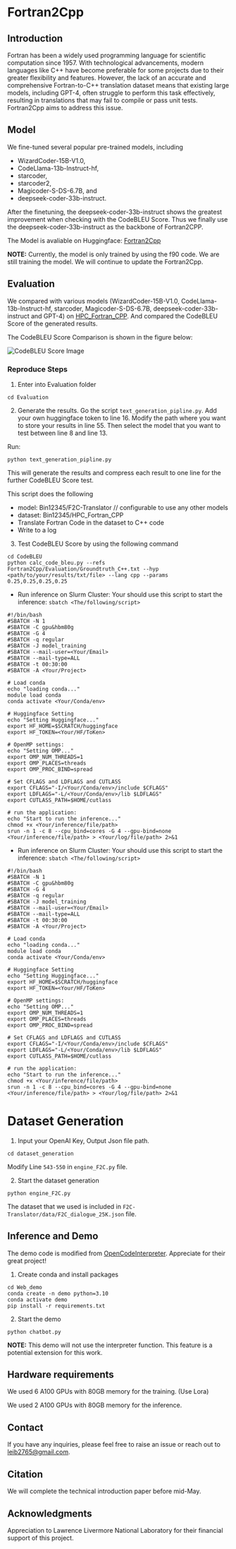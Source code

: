 # Fortran2Cpp

## Introduction
Fortran has been a widely used programming language for scientific computation since 1957. With technological advancements, modern languages like C++ have become preferable for some projects due to their greater flexibility and features. However, the lack of an accurate and comprehensive Fortran-to-C++ translation dataset means that existing large models, including GPT-4, often struggle to perform this task effectively, resulting in translations that may fail to compile or pass unit tests. Fortran2Cpp aims to address this issue.

## Model

We fine-tuned several popular pre-trained models,  including 
* WizardCoder-15B-V1.0,
* CodeLlama-13b-Instruct-hf,
* starcoder,
* starcoder2,
* Magicoder-S-DS-6.7B, and
* deepseek-coder-33b-instruct. 

After the finetuning, the deepseek-coder-33b-instruct shows the greatest improvement when checking with the CodeBLEU Score. Thus we finally use the deepseek-coder-33b-instruct as the backbone of Fortran2CPP.  

The Model is avaliable on Huggingface: [Fortran2Cpp](https://huggingface.co/Bin12345/Fortran2Cpp) 

**NOTE:** Currently, the model is only trained by using the f90 code. We are still training the model. We will continue to update the Fortran2Cpp.

## Evaluation
We compared with various models (WizardCoder-15B-V1.0, CodeLlama-13b-Instruct-hf, starcoder, Magicoder-S-DS-6.7B, deepseek-coder-33b-instruct and GPT-4) on [HPC_Fortran_CPP](https://huggingface.co/datasets/Bin12345/HPC_Fortran_CPP). And compared the CodeBLEU Score of the generated results.

The CodeBLEU Score Comparison is shown in the figure below:

![CodeBLEU Score Image](Figures/CodeBLEU.png)

### Reproduce Steps
1. Enter into Evaluation folder

```
cd Evaluation
```

2. Generate the results. Go the script `text_generation_pipline.py`. Add your own huggingface token to line 16. Modify the path where you want to store your results in line 55. Then select the model that you want to test between line 8 and line 13.

Run:
```
python text_generation_pipline.py
```

This will generate the results and compress each result to one line for the further CodeBLEU Score test.

This script does the following
* model: Bin12345/F2C-Translator // configurable to use any other models
* dataset: Bin12345/HPC_Fortran_CPP
* Translate Fortran Code in the dataset to C++ code
* Write to a log

3. Test CodeBLEU Score by using the following command

```
cd CodeBLEU
python calc_code_bleu.py --refs Fortran2Cpp/Evaluation/Groundtruth_C++.txt --hyp <path/to/your/results/txt/file> --lang cpp --params 0.25,0.25,0.25,0.25
```

* Run inference on Slurm Cluster: Your should use this script to start the inference: `sbatch <The/following/script>`

```
#!/bin/bash
#SBATCH -N 1
#SBATCH -C gpu&hbm80g
#SBATCH -G 4
#SBATCH -q regular
#SBATCH -J model_training
#SBATCH --mail-user=<Your/Email>
#SBATCH --mail-type=ALL
#SBATCH -t 00:30:00
#SBATCH -A <Your/Project>

# Load conda  
echo "loading conda..."
module load conda 
conda activate <Your/Conda/env>

# Huggingface Setting 
echo "Setting Huggingface..."
export HF_HOME=$SCRATCH/huggingface 
export HF_TOKEN=<Your/HF/ToKen>

# OpenMP settings:
echo "Setting OMP..."
export OMP_NUM_THREADS=1
export OMP_PLACES=threads
export OMP_PROC_BIND=spread

# Set CFLAGS and LDFLAGS and CUTLASS 
export CFLAGS="-I/<Your/Conda/env>/include $CFLAGS"
export LDFLAGS="-L/<Your/Conda/env>/lib $LDFLAGS"
export CUTLASS_PATH=$HOME/cutlass

# run the application:
echo "Start to run the inference..."
chmod +x <Your/inference/file/path>
srun -n 1 -c 8 --cpu_bind=cores -G 4 --gpu-bind=none  <Your/inference/file/path> > <Your/log/file/path> 2>&1 
```

* Run inference on Slurm Cluster: Your should use this script to start the inference: `sbatch <The/following/script>`

```
#!/bin/bash
#SBATCH -N 1
#SBATCH -C gpu&hbm80g
#SBATCH -G 4
#SBATCH -q regular
#SBATCH -J model_training
#SBATCH --mail-user=<Your/Email>
#SBATCH --mail-type=ALL
#SBATCH -t 00:30:00
#SBATCH -A <Your/Project>

# Load conda  
echo "loading conda..."
module load conda 
conda activate <Your/Conda/env>

# Huggingface Setting 
echo "Setting Huggingface..."
export HF_HOME=$SCRATCH/huggingface 
export HF_TOKEN=<Your/HF/ToKen>

# OpenMP settings:
echo "Setting OMP..."
export OMP_NUM_THREADS=1
export OMP_PLACES=threads
export OMP_PROC_BIND=spread

# Set CFLAGS and LDFLAGS and CUTLASS 
export CFLAGS="-I/<Your/Conda/env>/include $CFLAGS"
export LDFLAGS="-L/<Your/Conda/env>/lib $LDFLAGS"
export CUTLASS_PATH=$HOME/cutlass

# run the application:
echo "Start to run the inference..."
chmod +x <Your/inference/file/path>
srun -n 1 -c 8 --cpu_bind=cores -G 4 --gpu-bind=none  <Your/inference/file/path> > <Your/log/file/path> 2>&1 
```

# Dataset Generation 

1. Input your OpenAI Key, Output Json file path.
```
cd dataset_generation
```
Modify Line `543-550` in `engine_F2C.py` file.

2. Start the dataset generation

```
python engine_F2C.py
```

The dataset that we used is included in `F2C-Translator/data/F2C_dialogue_25K.json` file.

## Inference and Demo
The demo code is modified from [OpenCodeInterpreter](https://github.com/OpenCodeInterpreter/OpenCodeInterpreter/tree/main/demo). Appreciate for their great project!

1. Create conda and install packages
```
cd Web_demo
conda create -n demo python=3.10
conda activate demo
pip install -r requirements.txt
```

2.  Start the demo
```
python chatbot.py
```

**NOTE:** This demo will not use the interpreter function. This feature is a potential extension for this work.

## Hardware requirements

We used 6 A100 GPUs with 80GB memory for the training.  (Use Lora)

We used 2 A100 GPUs with 80GB memory for the inference. 

## Contact 
If you have any inquiries, please feel free to raise an issue or reach out to leib2765@gmail.com.

## Citation
We will complete the technical introduction paper before mid-May.

## Acknowledgments
Appreciation to Lawrence Livermore National Laboratory for their financial support of this project.
